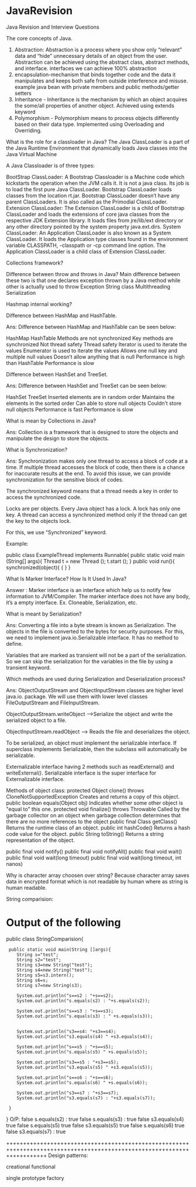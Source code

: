 # JavaRevision
Java Revision and Interview Questions

The core concepts of Java.
1. Abstraction: Abstraction is a process where you show only “relevant” data and “hide” unnecessary details of an object from the user.
Abstraction can be achieved using the abstract class, abstract methods, and interface. interfaces we can achieve 100% abstraction
2. encapsulation-mechanism that binds together code and the data it manipulates and keeps both safe from outside interference and misuse.
example java bean with private members and public methods/getter setters
3. Inheritance - Inheritance is the mechanism by which an object acquires the some/all properties of another object. Achieved using extends keyword
4. Polymorphism - Polymorphism means to process objects differently based on their data type. Implemented using Overloading and Overriding.

What is the role for a classloader in Java?
The Java ClassLoader is a part of the Java Runtime Environment that dynamically loads Java classes into the Java Virtual Machine

A Java Classloader is of three types:

BootStrap ClassLoader: A Bootstrap Classloader is a Machine code which kickstarts the operation when the JVM calls it. It is not a java class. Its job is to load the first pure Java ClassLoader. Bootstrap ClassLoader loads classes from the location rt.jar. Bootstrap ClassLoader doesn’t have any parent ClassLoaders. It is also called as the Primodial ClassLoader.
Extension ClassLoader: The Extension ClassLoader is a child of Bootstrap ClassLoader and loads the extensions of core java classes from the respective JDK Extension library. It loads files from jre/lib/ext directory or any other directory pointed by the system property java.ext.dirs.
System ClassLoader: An Application ClassLoader is also known as a System ClassLoader. It loads the Application type classes found in the environment variable CLASSPATH, -classpath or -cp command line option. The Application ClassLoader is a child class of Extension ClassLoader.

Collections framework?

Difference between throw and throws in Java?
Main difference between these two is that one declares exception thrown by a Java method while other is actually used to throw Exception
String class
Multithreading
Serialization

Hashmap internal working?  

Difference between HashMap and HashTable.

Ans: Difference between HashMap and HashTable can be seen below:

HashMap													HashTable
Methods are not synchronized							Key methods are synchronized
Not thread safety										Thread safety
Iterator is used to iterate the values					Enumerator is used to iterate the values
Allows one null key and multiple null values			Doesn’t allow anything that is null
Performance is high than HashTable						Performance is slow


Difference between HashSet and TreeSet.

Ans: Difference between HashSet and TreeSet can be seen below:

HashSet												TreeSet
Inserted elements are in random order				Maintains the elements in the sorted order
Can able to store null objects						Couldn’t store null objects
Performance is fast									Performance is slow

What is mean by Collections in Java?

Ans: Collection is a framework that is designed to store the objects and manipulate the design to store the objects.

What is Synchronization?

Ans: Synchronization makes only one thread to access a block of code at a time. If multiple thread accesses the block of code, then there is a chance for inaccurate results at the end. To avoid this issue, we can provide synchronization for the sensitive block of codes.

The synchronized keyword means that a thread needs a key in order to access the synchronized code.

Locks are per objects. Every Java object has a lock. A lock has only one key. A thread can access a synchronized method only if the thread can get the key to the objects lock.

For this, we use “Synchronized” keyword.

Example:

public class ExampleThread implements Runnable{
 public static void main (String[] args){
 Thread t = new Thread ();
 t.start ();
 } 
 public void run(){
 synchronized(object){
 {
 }
}

What Is Marker Interface? How Is It Used In Java?

Answer : Marker interface is an interface which help us to notify few information to JVM/Compiler. The marker interface does not have any body, it’s a empty interface. Ex. Cloneable, Serialization, etc.

What is meant by Serialization?

Ans: Converting a file into a byte stream is known as Serialization. The objects in the file is converted to the bytes for security purposes. For this, we need to implement java.io.Serializable interface. It has no method to define.

Variables that are marked as transient will not be a part of the serialization. So we can skip the serialization for the variables in the file by using a transient keyword.


Which methods are used during Serialization and Deserialization process?

Ans: ObjectOutputStream and ObjectInputStream classes are higher level java.io. package. We will use them with lower level classes FileOutputStream and FileInputStream.

ObjectOutputStream.writeObject —->Serialize the object and write the serialized object to a file.

ObjectInputStream.readObject —> Reads the file and deserializes the object.

To be serialized, an object must implement the serializable interface. If superclass implements Serializable, then the subclass will automatically be serializable.

Externalizable interface having 2 methods such as readExternal() and writeExternal(). Serializable interface is the super interface for Externalizable interface. 

Methods of object class:
protected Object clone() throws CloneNotSupportedException
      Creates and returns a copy of this object.
public boolean equals(Object obj)
      Indicates whether some other object is "equal to" this one.
protected void finalize() throws Throwable
      Called by the garbage collector on an object when garbage
      collection determines that there are no more references to the object
public final Class getClass()
      Returns the runtime class of an object.
public int hashCode()
      Returns a hash code value for the object.
public String toString()
      Returns a string representation of the object.

public final void notify()
public final void notifyAll()
public final void wait()
public final void wait(long timeout)
public final void wait(long timeout, int nanos)


Why is character array choosen over string?
Because character array saves data in encrypted format which is not readable by human where as string is human readable.

String comparision:
# Output of the following
public class StringComparision{

     public static void main(String []args){
        String s="test";
        String s2="test";
        String s3=new String("test");
        String s4=new String("test");
        String s5=s3.intern();
        String s6=s;
        String s7=new String(s3);
        
        System.out.println("s==s2 : "+s==s2);
        System.out.println("s.equals(s2) : "+s.equals(s2));
        
        System.out.println("s==s3 : "+s==s3);
        System.out.println("s.equals(s3) : " +s.equals(s3));
        
        
        System.out.println("s3==s4: "+s3==s4);
        System.out.println("s3.equals(s4) " +s3.equals(s4));
        
        System.out.println("s==s5 : "+s==s5);
        System.out.println("s.equals(s5) " +s.equals(s5));
        
        System.out.println("s3==s5 : "+s3==s5);
        System.out.println("s3.equals(s5) " +s3.equals(s5));
        
        System.out.println("s==s6 : "+s==s6);
        System.out.println("s.equals(s6) " +s.equals(s6));
        
        System.out.println("s3==s7 : "+s3==s7);
        System.out.println("s3.equals(s7) : "+s3.equals(s7));   
        
     }
}
O/P:
false
s.equals(s2) : true
false
s.equals(s3) : true
false
s3.equals(s4) true
false
s.equals(s5) true
false
s3.equals(s5) true
false
s.equals(s6) true
false
s3.equals(s7) : true

++++++++++++++++++++++++++++++++++++++++++++++++++++++++++++++++++++++++++++++++++++++++++++++++++++++++++++++++++++++++
Design patterns:

creational 
functional


single
prototype
factory
